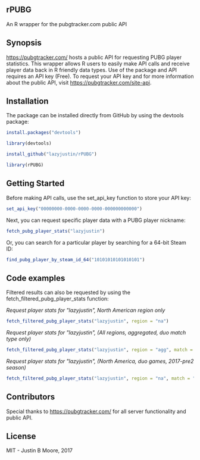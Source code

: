 ## rPUBG
An R wrapper for the pubgtracker.com public API

## Synopsis

https://pubgtracker.com/ hosts a public API for requesting PUBG player statistics. This wrapper allows R users to easily make API calls and receive player data back in R friendly data types. Use of the package and API requires an API key (Free). To request your API key and for more information about the public API, visit https://pubgtracker.com/site-api.

## Installation

The package can be installed directly from GitHub by using the devtools package:
```R
install.packages("devtools")

library(devtools)

install_github("lazyjustin/rPUBG")

library(rPUBG)
```
## Getting Started

Before making API calls, use the set_api_key function to store your API key:
```R
set_api_key("00000000-0000-0000-0000-000000000000")
```
Next, you can request specific player data with a PUBG player nickname:
```R
fetch_pubg_player_stats("lazyjustin")
```
Or, you can search for a particular player by searching for a 64-bit Steam ID:
```R
find_pubg_player_by_steam_id_64("10101010101010101")
```
## Code examples

Filtered results can also be requested by using the fetch_filtered_pubg_player_stats function:

*Request player stats for "lazyjustin", North American region only*
```R
fetch_filtered_pubg_player_stats("lazyjustin", region = "na")
```
*Request player stats for "lazyjustin", (All regions, aggregated, duo match type only)*
```R
fetch_filtered_pubg_player_stats("lazyjustin", region = "agg", match = "duo")
```
*Request player stats for "lazyjustin", (North America, duo games, 2017-pre2 season)*
```R
fetch_filtered_pubg_player_stats("lazyjustin", region = "na", match = "duo", season = "2017-pre2")
```

## Contributors

Special thanks to https://pubgtracker.com/ for all server functionality and public API.

## License

MIT - Justin B Moore, 2017